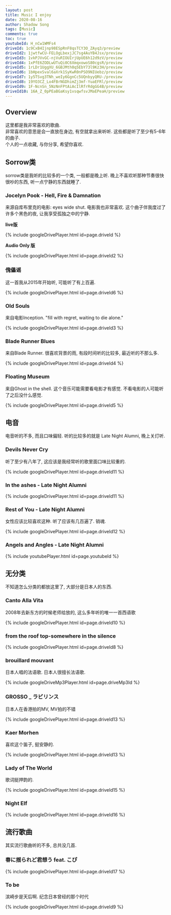 ```yaml
---
layout: post
title: Music I enjoy
date: 2020-08-16
author: Shadow Song
tags: [Music]
comments: true
toc: true
youtubeId: H_nCw1WMFs4
driveId: 1c9CxB4Ijnp98ESpRnF8qsTCY3O_ZAyq3/preview
driveId2: 1jwtfwCU-FELOgLbexjJC7sg4AuYB4Jsx/preview
driveId3: 1vkPJVvGC-njVuRIOUIrjUpUE6h12d9zV/preview
driveId4: 1xPfE6ZODLwUTuQi0C6XmqxowoS80cgsR/preview
driveId5: 1rLDr1UggXU_6GBJMth0q5EbY73l9Kz3H/preview
driveId6: 1bHpexSval6aXrk1SyKwR0nPSO9NIUebz/preview
driveId7: 1y5TSvg3TNh_weIy6GgnCc5UQnbyyQRU-/preview
driveId8: 19YO3CZ_Lo4FBrNGDhimZj3mf-YuaEFRl/preview
driveId9: 1F-NcnSn_5NzNnFPtAiAcIlRfrRdgGG4B/preview
driveId10: 16A_Z_0pPEaBGaKsy1vsqwfsvJMaEPeaH/preview
---
```


## Overview
这里都是我非常喜欢的歌曲.   
非常喜欢的意思是会一直放在身边, 有空就拿出来听听. 这些都是听了至少有5-6年的曲子.  
个人的一点收藏, 与你分享, 希望你喜欢. 

## Sorrow类

sorrow类是我听的比较多的一个类, 一般都是晚上听. 晚上不喜欢听那种节奏很快很吵的东西, 听一点宁静的东西就睡了. 

### Jocelyn Pook - Hell, Fire & Damnation

来源自库布里克的电影: eyes wide shut. 电影我也非常喜欢. 这个曲子伴我度过了许多个黑色的夜, 让我享受孤独之中的宁静. 

**live版**

{% include googleDrivePlayer.html id=page.driveId %}

**Audio Only 版**

{% include googleDrivePlayer.html id=page.driveId2 %}

### 傀儡谣

这一首我从2015年开始听, 可能听了有上百遍. 

{% include googleDrivePlayer.html id=page.driveId6 %}

### Old Souls

来自电影Inception.    "fill with regret, waiting to die alone." 

{% include googleDrivePlayer.html id=page.driveId3 %}

### Blade Runner Blues

来自Blade Runner.  很喜欢背景的雨, 有段时间听的比较多, 最近听的不那么多. 

{% include googleDrivePlayer.html id=page.driveId4 %}

### Floating Museum

来自Ghost in the shell.  这个音乐可能需要看电影才有感觉.  不看电影的人可能听了之后没什么感觉. 

{% include googleDrivePlayer.html id=page.driveId5 %}


## 电音

电音听的不多, 而且口味偏轻.  听的比较多的就是 Late Night Alumni, 晚上关灯听.  

### Devils Never Cry

听了至少有八年了, 这应该是我经常听的歌里面口味比较重的. 

{% include googleDrivePlayer.html id=page.driveId11 %}

### In the ashes - Late Night Alumni

{% include googleDrivePlayer.html id=page.driveId11 %}

### Rest of You - Late Night Alumni

女性应该比较喜欢这种. 听了应该有几百遍了. 销魂. 

{% include googleDrivePlayer.html id=page.driveId12 %}

### Angels and Angles - Late Night Alumni

{% include youtubePlayer.html id=page.youtubeId %}

## 无分类

不知道怎么分类的都放这里了, 大部分是日本人的东西. 

### Canto Alla Vita

2008年去新东方的时候老师给放的, 这么多年听的唯一一首西语歌

{% include googleDrivePlayer.html id=page.driveId10 %}

### from the roof top-somewhere in the silence

{% include googleDrivePlayer.html id=page.driveId8 %}


### brouillard mouvant

日本人唱的法语歌. 日本人很擅长法语歌. 

{% include googleDriveMp3Player.html id=page.driveMp3Id %}

### GROSSO _ ラビリンス

日本人在香港拍的MV, MV拍的不错

{% include googleDrivePlayer.html id=page.driveId13 %}

### Kaer Morhen

喜欢这个笛子, 挺安静的. 

{% include googleDrivePlayer.html id=page.driveId13 %}

### Lady of The World

歌词挺押韵的. 

{% include googleDrivePlayer.html id=page.driveId15 %}

### Night Elf

{% include googleDrivePlayer.html id=page.driveId16 %}
## 流行歌曲

其实流行歌曲听的不多, 总共没几首. 

### 春に揺られど君想う feat. こぴ

{% include googleDrivePlayer.html id=page.driveId17 %}
### To be 

滨崎步是天后啊. 纪念日本曾经的那个时代

{% include googleDrivePlayer.html id=page.driveId9 %}

